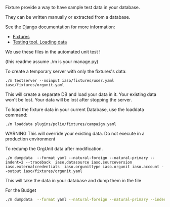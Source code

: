 Fixture provide a way to have sample test data in your database.

They can be written manually or extracted from a database.

See the Django documentation for more information:
* [Fixtures](https://docs.djangoproject.com/en/4.1/howto/initial-data/)
* [Testing tool. Loading data](https://docs.djangoproject.com/en/4.1/topics/testing/tools/#topics-testing-fixtures)

We use these files in the automated unit test !

    
(this readme assume ./m is your manage.py)


To create a temporary server with only the fixtures's data:
```
./m testserver --noinput iaso/fixtures/user.yaml  iaso/fixtures/orgunit.yaml
```
This will create a separate DB and load your data in it. Your existing data won't be lost. Your data will be lost after stopping the server.


To load the fixture data in your current Database, use the loaddata command:
```
./m loaddata plugins/polio/fixtures/campaign.yaml
```

WARNING This will override your existing data. Do not execute in a production environment



To redump the OrgUnit data after modification. 
```
./m dumpdata  --format yaml --natural-foreign --natural-primary --indent=2 --traceback  iaso.datasource iaso.sourceversion iaso.externalcredentials  iaso.orgunittype iaso.orgunit iaso.account --output iaso/fixtures/orgunit.yaml
```
This will take the data in your database and dump them in the file


For the Budget
```bash
./m dumpdata  --format yaml --natural-foreign --natural-primary --indent=2 --traceback  iaso.team polio.workflowmodel --output iaso/fixtures/polio/budget.yaml
```
